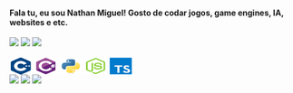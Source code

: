 #### Fala tu, eu sou Nathan Miguel! Gosto de codar jogos, game engines, IA, websites e etc.

<div> 
  <a href="https://www.youtube.com/channel/UCiiLg8_6VShZSTY669CRGgQ" target="_blank"><img src="https://img.shields.io/badge/YouTube-FF0000?style=for-the-badge&logo=youtube&logoColor=white" target="_blank"></a>
  <a href="https://www.instagram.com/nathan_cmiguel/" target="_blank"><img src="https://img.shields.io/badge/-Instagram-%23E4405F?style=for-the-badge&logo=instagram&logoColor=white" target="_blank"></a>
  <a href="https://twitter.com/NathanCmig" target="_blank"><img src="https://img.shields.io/badge/Twitter-blue?style=for-the-badge&logo=twitter&logoColor=white" target="_blank"></a>
</div>

<div style="display: inline_block"><br>
<img align="center" alt="Rafa-Csharp" height="30" width="40" src="https://raw.githubusercontent.com/devicons/devicon/master/icons/cplusplus/cplusplus-plain.svg">
<img align="center" alt="Rafa-Csharp" height="30" width="40" src="https://raw.githubusercontent.com/devicons/devicon/master/icons/csharp/csharp-original.svg">
<img align="center" alt="Rafa-Python" height="30" width="40" src="https://raw.githubusercontent.com/devicons/devicon/master/icons/python/python-original.svg">
<img align="center" alt="Rafa-Ts" height="30" width="40" src="https://raw.githubusercontent.com/devicons/devicon/master/icons/nodejs/nodejs-plain.svg">
  <img align="center" alt="Rafa-Ts" height="30" width="40" src="https://raw.githubusercontent.com/devicons/devicon/master/icons/typescript/typescript-plain.svg">
</div>


<div align = "left">
<img height = "150em" src="https://github-readme-stats.vercel.app/api?username=Cesio137&theme=dark&show_icons=true&hide_border=false&count_private=true"/>
<img height = "150em" src="https://github-readme-streak-stats.herokuapp.com/?user=Cesio137&theme=dark&hide_border=false" />
 <img height = "150em" src="https://github-readme-stats.vercel.app/api/top-langs/?username=Cesio137&theme=dark&show_icons=true&hide_border=false&layout=compact" />
</div>


